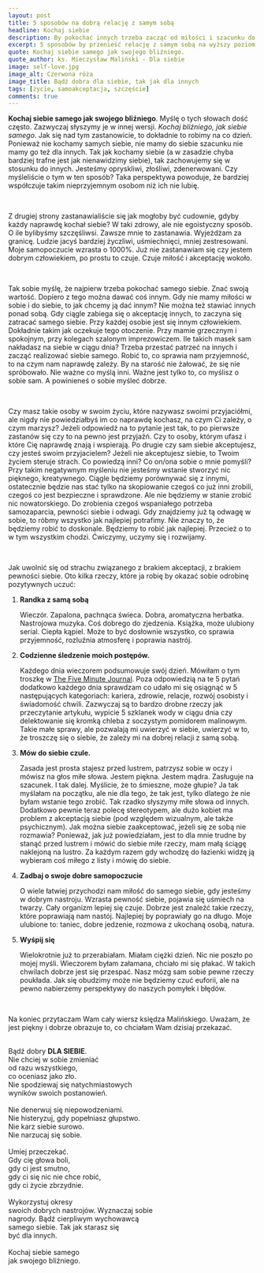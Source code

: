 ```yaml
---
layout: post
title: 5 sposobów na dobrą relację z samym sobą
headline: Kochaj siebie
description: By pokochać innych trzeba zacząć od miłości i szacunku do samego siebie. Oto 5 sposobów na nawiązanie głębszej relacji z samym sobą.
excerpt: 5 sposobów by przenieść relację z samym sobą na wyższy poziom
quote: Kochaj siebie samego jak swojego bliźniego.
quote_author: ks. Mieczysław Maliński - Dla siebie
image: self-love.jpg
image_alt: Czerwona róża
image_title: Bądź dobra dla siebie, tak jak dla innych
tags: [życie, samoakceptacja, szczęście]
comments: true
---
```


**Kochaj siebie samego jak swojego bliźniego**. Myślę o tych słowach dość często. Zazwyczaj słyszymy je w innej wersji. *Kochaj bliźniego, jak siebie samego*. Jak się nad tym zastanowicie, to dokładnie to robimy na co dzień. Ponieważ nie kochamy samych siebie, nie mamy do siebie szacunku nie mamy go też dla innych. Tak jak kochamy siebie (a w zasadzie chyba bardziej trafne jest jak nienawidzimy siebie), tak zachowujemy się w stosunku do innych. Jesteśmy opryskliwi, złośliwi, zdenerwowani. Czy myśleliście o tym w ten sposób? Taka perspektywa powoduje, że bardziej współczuje takim nieprzyjemnym osobom niż ich nie lubię.

<!--break-->
<br>

Z drugiej strony zastanawialiście się jak mogłoby być cudownie, gdyby każdy naprawdę kochał siebie? W taki zdrowy, ale nie egoistyczny sposób. O ile bylibyśmy szczęśliwsi. Zawsze mnie to zastanawia. Wyjeżdżam za granicę. Ludzie jacyś bardziej życzliwi, uśmiechnięci, mniej zestresowani. Moje samopoczucie wzrasta o 1000%. Już nie zastanawiam się czy jestem dobrym człowiekiem, po prostu to czuje. Czuje miłość i akceptację wokoło.

<br>

Tak sobie myślę, że najpierw trzeba pokochać samego siebie. Znać swoją wartość. Dopiero z tego można dawać coś innym. Gdy nie mamy miłości w sobie i do siebie, to jak chcemy ją dać innym? Nie można też stawiać innych ponad sobą. Gdy ciągle zabiega się o akceptację innych, to zaczyna się zatracać samego siebie. Przy każdej osobie jest się innym człowiekiem. Dokładnie takim jak oczekuje tego otoczenie. Przy mamie grzecznym i spokojnym, przy kolegach szalonym imprezowiczem. Ile takich masek sam nakładasz na siebie w ciągu dnia? Trzeba przestać patrzeć na innych i zacząć realizować siebie samego. Robić to, co sprawia nam przyjemność, to na czym nam naprawdę zależy. By na starość nie żałować, że się nie spróbowało. Nie ważne co myślą inni. Ważne jest tylko to, co myślisz o sobie sam. A powinieneś o sobie myśleć dobrze.

<br>

Czy masz takie osoby w swoim życiu, które nazywasz swoimi przyjaciółmi, ale nigdy nie powiedziałbyś im co naprawdę kochasz, na czym Ci zależy, o czym marzysz? Jeżeli odpowiedź na to pytanie jest tak, to po pierwsze zastanów się czy to na pewno jest przyjaźń. Czy to osoby, którym ufasz i które Cię naprawdę znają i wspierają. Po drugie czy sam siebie akceptujesz, czy jesteś swoim przyjacielem? Jeżeli nie akceptujesz siebie, to Twoim życiem steruje strach. Co powiedzą inni? Co on/ona sobie o mnie pomyśli? Przy takim negatywnym myśleniu nie jesteśmy wstanie stworzyć nic pięknego, kreatywnego. Ciągle będziemy porównywać się z innymi, ostatecznie będzie nas stać tylko na skopiowanie czegoś co już inni zrobili, czegoś co jest bezpieczne i sprawdzone. Ale nie będziemy w stanie zrobić nic nowatorskiego. Do zrobienia czegoś wspaniałego potrzeba samozaparcia, pewności siebie i odwagi. Gdy znajdziemy już tą odwagę w sobie, to róbmy wszystko jak najlepiej potrafimy. Nie znaczy to, że będziemy robić to doskonale. Będziemy to robić jak najlepiej. Przecież o to w tym wszystkim chodzi. Ćwiczymy, uczymy się i rozwijamy.

<br>

Jak uwolnić się od strachu związanego z brakiem akceptacji, z brakiem pewności siebie. Oto kilka rzeczy, które ja robię by okazać sobie odrobinę pozytywnych uczuć:

1. **Randka z samą sobą**

    Wieczór. Zapalona, pachnąca świeca. Dobra, aromatyczna herbatka. Nastrojowa muzyka. Coś dobrego do zjedzenia. Książka, może ulubiony serial. Ciepła kąpiel. Może to być dosłownie wszystko, co sprawia przyjemność, rozluźnia atmosferę i poprawia nastrój.

2. **Codzienne śledzenie moich postępów.**

    Każdego dnia wieczorem podsumowuje swój dzień. Mówiłam o tym troszkę w [The Five Minute Journal](/2016/07/30/5-five-minute-journal.html). Poza odpowiedzią na te 5 pytań dodatkowo każdego dnia sprawdzam co udało mi się osiągnąć w 5 następujących kategoriach: kariera, zdrowie, relacje, rozwój osobisty i świadomość chwili. Zazwyczaj są to bardzo drobne rzeczy jak przeczytanie artykułu, wypicie 5 szklanek wody w ciągu dnia czy delektowanie się kromką chleba z soczystym pomidorem malinowym. Takie małe sprawy, ale pozwalają mi uwierzyć w siebie, uwierzyć w to, że troszczę się o siebie, że zależy mi na dobrej relacji z samą sobą.

3. **Mów do siebie czule.**

    Zasada jest prosta stajesz przed lustrem, patrzysz sobie w oczy i mówisz na głos miłe słowa. Jestem piękna. Jestem mądra. Zasługuje na szacunek. I tak dalej. Myślicie, że to śmieszne, może głupie? Ja tak myślałam na początku, ale nie dla tego, że tak jest, tylko dlatego że nie byłam wstanie tego zrobić. Tak rzadko słyszymy miłe słowa od innych. Dodatkowo pewnie teraz polecę stereotypem, ale dużo kobiet ma problem z akceptacją siebie (pod względem wizualnym, ale także psychicznym). Jak można siebie zaakceptować, jeżeli się ze sobą nie rozmawia? Ponieważ, jak już powiedziałam, jest to dla mnie trudne by stanąć przed lustrem i mówić do siebie miłe rzeczy, mam małą ściągę naklejoną na lustro. Za każdym razem gdy wchodzę do łazienki widzę ją wybieram coś miłego z listy i mówię do siebie.

4. **Zadbaj o swoje dobre samopoczucie**

    O wiele łatwiej przychodzi nam miłość do samego siebie, gdy jesteśmy w dobrym nastroju. Wzrasta pewność siebie, pojawia się uśmiech na twarzy. Cały organizm lepiej się czuje. Dobrze jest znaleźć takie rzeczy, które poprawiają nam nastój. Najlepiej by poprawiały go na długo. Moje ulubione to: taniec, dobre jedzenie, rozmowa z ukochaną osobą, natura.

5. **Wyśpij się**

    Wielokrotnie już to przerabiałam. Miałam ciężki dzień. Nic nie poszło po mojej myśli. Wieczorem byłam załamana, chciało mi się płakać. W takich chwilach dobrze jest się przespać. Nasz mózg sam sobie pewne rzeczy poukłada. Jak się obudzimy może nie będziemy czuć euforii, ale na pewno nabierzemy perspektywy do naszych pomyłek i błędów.

<br>

Na koniec przytaczam Wam cały wiersz księdza Malińskiego. Uważam, że jest piękny i dobrze obrazuje to, co chciałam Wam dzisiaj przekazać.
<br>
<br>

Bądź dobry **DLA SIEBIE**.<br>
Nie chciej w sobie zmieniać<br>
od razu wszystkiego,<br>
co oceniasz jako zło.<br>
Nie spodziewaj się natychmiastowych<br>
wyników swoich postanowień.
<br>
<br>
Nie denerwuj się niepowodzeniami.<br>
Nie histeryzuj, gdy popełniasz głupstwo.<br>
Nie karz siebie surowo.<br>
Nie narzucaj się sobie.
<br>
<br>
Umiej przeczekać.<br>
Gdy cię głowa boli,<br>
gdy ci jest smutno,<br>
gdy ci się nic nie chce robić,<br>
gdy ci życie zbrzydnie.
<br>
<br>
Wykorzystuj okresy<br>
swoich dobrych nastrojów. Wyznaczaj sobie<br>
nagrody. Bądź cierpliwym wychowawcą<br>
samego siebie. Tak jak starasz się<br>
być dla innych.
<br>
<br>
Kochaj siebie samego<br>
jak swojego bliźniego.
